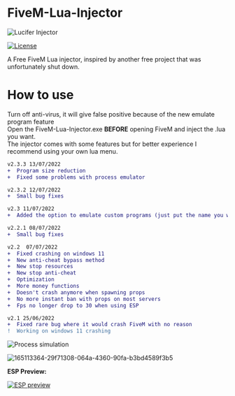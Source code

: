 # FiveM-Lua-Injector
 ![Lucifer Injector](https://user-images.githubusercontent.com/105885878/178343788-e7c3278e-114c-44cf-a83c-08b1199742cc.png)  

[![License](https://img.shields.io/badge/License-Apache_2.0-blue.svg)](https://opensource.org/licenses/Apache-2.0)

A Free FiveM Lua injector, inspired by another free project that was unfortunately shut down.     
# How to use  
Turn off anti-virus, it will give false positive because of the new emulate program feature    
Open the FiveM-Lua-Injector.exe **BEFORE** opening FiveM and inject the .lua you want.  
The injector comes with some features but for better experience I recommend using your own lua menu.
```diff
v2.3.3 13/07/2022
+  Program size reduction
+  Fixed some problems with process emulator

v2.3.2 12/07/2022
+  Small bug fixes

v2.3 11/07/2022
+  Added the option to emulate custom programs (just put the name you want on config.json)

v2.2.1 08/07/2022
+  Small bug fixes

v2.2  07/07/2022
+  Fixed crashing on windows 11
+  New anti-cheat bypass method
+  New stop resources
+  New stop anti-cheat 
+  Optimization
+  More money functions
+  Doesn't crash anymore when spawning props
+  No more instant ban with props on most servers
+  Fps no longer drop to 30 when using ESP 

v2.1 25/06/2022
+  Fixed rare bug where it would crash FiveM with no reason
!  Working on windows 11 crashing
```
![Process simulation](https://user-images.githubusercontent.com/105885878/178346998-f0e18a8f-b026-4c8d-85eb-69a19d956394.png)

![165113364-29f71308-064a-4360-90fa-b3bd4589f3b5](https://user-images.githubusercontent.com/105885878/169619902-d1716e7e-4c71-4bf4-a468-7086ce4884ef.png)  

**ESP Preview:**  

 [![ESP preview](https://i.imgur.com/YEik1AU.png)](https://streamable.com/0ys3g4)
